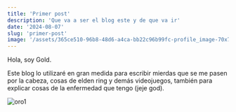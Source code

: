 ```yaml
---
title: 'Primer post'
description: 'Que va a ser el blog este y de que va ir'
date: '2024-08-07'
slug: 'primer-post'
image: '/assets/365ce510-96b8-48d6-a4ca-bb22c96b99fc-profile_image-70x70.png'
---
```

Hola, soy Gold.

Este blog lo utilizaré en gran medida para escribir mierdas que se me pasen por la cabeza, cosas de elden ring y demás videojuegos, también para explicar cosas de la enfermedad que tengo (jeje god).

![oro1](/assets/365ce510-96b8-48d6-a4ca-bb22c96b99fc-profile_image-70x70.png)
